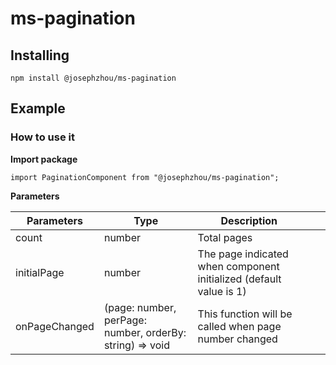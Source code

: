 # ms-pagination

## Installing
```
npm install @josephzhou/ms-pagination
```

## Example
### How to use it

**Import package**
```
import PaginationComponent from "@josephzhou/ms-pagination";
```

**Parameters**

| Parameters    | Type                                                     | Description                                                        |   |   |
|---------------|----------------------------------------------------------|--------------------------------------------------------------------|---|---|
| count         | number                                                   | Total pages                                                        |   |   |
| initialPage   | number                                                   | The page indicated when component initialized (default value is 1) |   |   |
| onPageChanged | (page: number, perPage: number, orderBy: string) => void | This function will be called when page number changed              |   |   |

